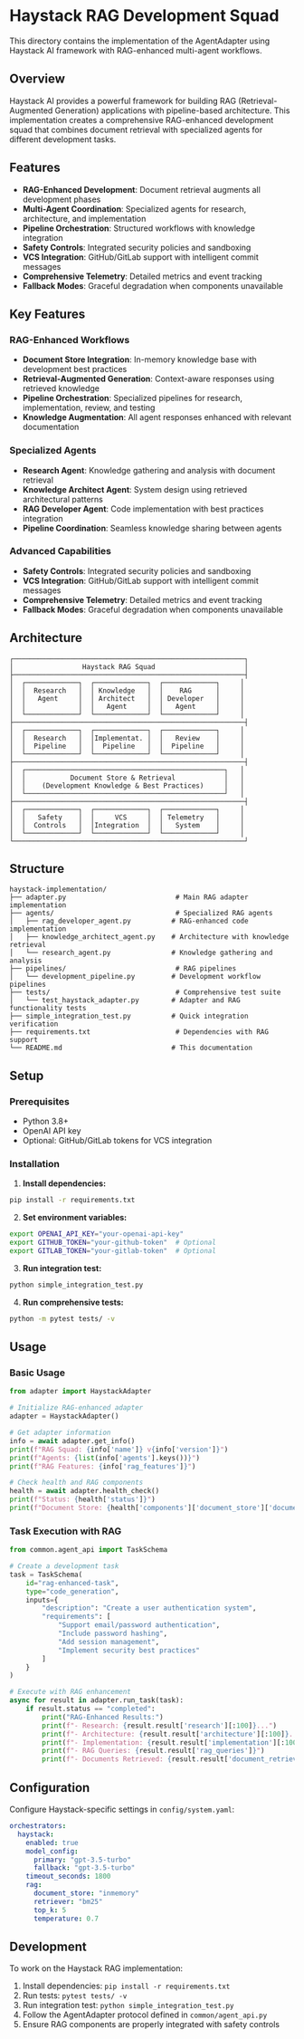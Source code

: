 # Haystack RAG Development Squad

This directory contains the implementation of the AgentAdapter using Haystack AI framework with RAG-enhanced multi-agent workflows.

## Overview

Haystack AI provides a powerful framework for building RAG (Retrieval-Augmented Generation) applications with pipeline-based architecture. This implementation creates a comprehensive RAG-enhanced development squad that combines document retrieval with specialized agents for different development tasks.

## Features

- **RAG-Enhanced Development**: Document retrieval augments all development phases
- **Multi-Agent Coordination**: Specialized agents for research, architecture, and implementation
- **Pipeline Orchestration**: Structured workflows with knowledge integration
- **Safety Controls**: Integrated security policies and sandboxing
- **VCS Integration**: GitHub/GitLab support with intelligent commit messages
- **Comprehensive Telemetry**: Detailed metrics and event tracking
- **Fallback Modes**: Graceful degradation when components unavailable

## Key Features

### RAG-Enhanced Workflows
- **Document Store Integration**: In-memory knowledge base with development best practices
- **Retrieval-Augmented Generation**: Context-aware responses using retrieved knowledge
- **Pipeline Orchestration**: Specialized pipelines for research, implementation, review, and testing
- **Knowledge Augmentation**: All agent responses enhanced with relevant documentation

### Specialized Agents
- **Research Agent**: Knowledge gathering and analysis with document retrieval
- **Knowledge Architect Agent**: System design using retrieved architectural patterns
- **RAG Developer Agent**: Code implementation with best practices integration
- **Pipeline Coordination**: Seamless knowledge sharing between agents

### Advanced Capabilities
- **Safety Controls**: Integrated security policies and sandboxing
- **VCS Integration**: GitHub/GitLab support with intelligent commit messages
- **Comprehensive Telemetry**: Detailed metrics and event tracking
- **Fallback Modes**: Graceful degradation when components unavailable

## Architecture

```
┌─────────────────────────────────────────────────────────┐
│                 Haystack RAG Squad                      │
├─────────────────────────────────────────────────────────┤
│  ┌─────────────┐  ┌─────────────┐  ┌─────────────┐     │
│  │  Research   │  │ Knowledge   │  │    RAG      │     │
│  │   Agent     │  │ Architect   │  │ Developer   │     │
│  │             │  │   Agent     │  │   Agent     │     │
│  └─────────────┘  └─────────────┘  └─────────────┘     │
├─────────────────────────────────────────────────────────┤
│  ┌─────────────┐  ┌─────────────┐  ┌─────────────┐     │
│  │  Research   │  │Implementat. │  │   Review    │     │
│  │  Pipeline   │  │  Pipeline   │  │  Pipeline   │     │
│  └─────────────┘  └─────────────┘  └─────────────┘     │
├─────────────────────────────────────────────────────────┤
│  ┌─────────────────────────────────────────────────┐   │
│  │           Document Store & Retrieval            │   │
│  │    (Development Knowledge & Best Practices)     │   │
│  └─────────────────────────────────────────────────┘   │
├─────────────────────────────────────────────────────────┤
│  ┌─────────────┐  ┌─────────────┐  ┌─────────────┐     │
│  │   Safety    │  │     VCS     │  │ Telemetry   │     │
│  │  Controls   │  │Integration  │  │   System    │     │
│  └─────────────┘  └─────────────┘  └─────────────┘     │
└─────────────────────────────────────────────────────────┘
```

## Structure

```
haystack-implementation/
├── adapter.py                           # Main RAG adapter implementation
├── agents/                              # Specialized RAG agents
│   ├── rag_developer_agent.py          # RAG-enhanced code implementation
│   ├── knowledge_architect_agent.py    # Architecture with knowledge retrieval
│   └── research_agent.py               # Knowledge gathering and analysis
├── pipelines/                           # RAG pipelines
│   └── development_pipeline.py         # Development workflow pipelines
├── tests/                               # Comprehensive test suite
│   └── test_haystack_adapter.py        # Adapter and RAG functionality tests
├── simple_integration_test.py          # Quick integration verification
├── requirements.txt                     # Dependencies with RAG support
└── README.md                           # This documentation
```

## Setup

### Prerequisites
- Python 3.8+
- OpenAI API key
- Optional: GitHub/GitLab tokens for VCS integration

### Installation

1. **Install dependencies:**
```bash
pip install -r requirements.txt
```

2. **Set environment variables:**
```bash
export OPENAI_API_KEY="your-openai-api-key"
export GITHUB_TOKEN="your-github-token"  # Optional
export GITLAB_TOKEN="your-gitlab-token"  # Optional
```

3. **Run integration test:**
```bash
python simple_integration_test.py
```

4. **Run comprehensive tests:**
```bash
python -m pytest tests/ -v
```

## Usage

### Basic Usage

```python
from adapter import HaystackAdapter

# Initialize RAG-enhanced adapter
adapter = HaystackAdapter()

# Get adapter information
info = await adapter.get_info()
print(f"RAG Squad: {info['name']} v{info['version']}")
print(f"Agents: {list(info['agents'].keys())}")
print(f"RAG Features: {info['rag_features']}")

# Check health and RAG components
health = await adapter.health_check()
print(f"Status: {health['status']}")
print(f"Document Store: {health['components']['document_store']['document_count']} docs")
```

### Task Execution with RAG

```python
from common.agent_api import TaskSchema

# Create a development task
task = TaskSchema(
    id="rag-enhanced-task",
    type="code_generation",
    inputs={
        "description": "Create a user authentication system",
        "requirements": [
            "Support email/password authentication",
            "Include password hashing",
            "Add session management",
            "Implement security best practices"
        ]
    }
)

# Execute with RAG enhancement
async for result in adapter.run_task(task):
    if result.status == "completed":
        print("RAG-Enhanced Results:")
        print(f"- Research: {result.result['research'][:100]}...")
        print(f"- Architecture: {result.result['architecture'][:100]}...")
        print(f"- Implementation: {result.result['implementation'][:100]}...")
        print(f"- RAG Queries: {result.result['rag_queries']}")
        print(f"- Documents Retrieved: {result.result['document_retrievals']}")
```

## Configuration

Configure Haystack-specific settings in `config/system.yaml`:

```yaml
orchestrators:
  haystack:
    enabled: true
    model_config:
      primary: "gpt-3.5-turbo"
      fallback: "gpt-3.5-turbo"
    timeout_seconds: 1800
    rag:
      document_store: "inmemory"
      retriever: "bm25"
      top_k: 5
      temperature: 0.7
```

## Development

To work on the Haystack RAG implementation:

1. Install dependencies: `pip install -r requirements.txt`
2. Run tests: `pytest tests/ -v`
3. Run integration test: `python simple_integration_test.py`
4. Follow the AgentAdapter protocol defined in `common/agent_api.py`
5. Ensure RAG components are properly integrated with safety controls